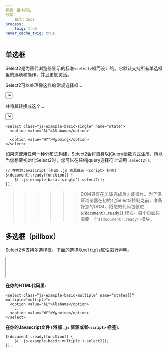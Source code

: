 ```yaml
---
标题：基本用法
分类：
    目录：docs
process:
    twig: true
never_cache_twig: true
---
```


## 单选框

Select2是为替代浏览器显示的标准`<select>`框而设计的。它默认支持所有单选框里的选项和操作，并且更加灵活。
 
Select2可以处理像这样的常规选择框...

<select class="js-states form-control"></select>

并将其转换成这个...

<div class="s2-example">
    <select class="js-example-basic-single js-states form-control"></select>
</div>

```
<select class="js-example-basic-single" name="state">
  <option value="AL">Alabama</option>
    ...
  <option value="WY">Wyoming</option>
</select>
```

<script type="text/javascript" class="js-code-example-basic-single">
$(document).ready(function() {
    $('.js-example-basic-single').select2();
});
</script>

如果您使用任何一种分布式构建，Select2会将自身以jQuery函数方式注册，所以当您想要初始化Select2时，您可以在任何jquery选择符上调用`.select2()`。

```
// 在你的Javascript (外部 .js 资源或者 <script> 标签)
$(document).ready(function() {
    $('.js-example-basic-single').select2();
});
```

>>>>>> DOM只有在加载完成后才能操作。为了保证浏览器在初始化Select2控制之前，准备好您的DOM，将您的代码包装进[`$(document).ready()`](https://learn.jquery.com/using-jquery-core/document-ready/) 模块。每个页面只需要一个`$(document).ready()`模块。

## 多选框（pillbox）

Select2也支持多选择框。下面的选择以`multiple`属性进行声明。

<div class="s2-example">
  <p>
    <select class="js-example-basic-multiple js-states form-control" multiple="multiple"></select>
  </p>
</div>

**在你的HTML代码里:**

```
<select class="js-example-basic-multiple" name="states[]" multiple="multiple">
  <option value="AL">Alabama</option>
    ...
  <option value="WY">Wyoming</option>
</select>
```

**在你的Javascript文件 (外部 `.js` 资源或者`<script>` 标签):**

```
$(document).ready(function() {
    $('.js-example-basic-multiple').select2();
});
```

<script type="text/javascript">
  $.fn.select2.amd.require([
    "select2/core",
    "select2/utils"
  ], function (Select2, Utils, oldMatcher) {
    var $basicSingle = $(".js-example-basic-single");
    var $basicMultiple = $(".js-example-basic-multiple");

    $.fn.select2.defaults.set("width", "100%");

    $basicSingle.select2();
    $basicMultiple.select2();

    function formatState (state) {
      if (!state.id) {
        return state.text;
      }
      var $state = $(
        '<span>' +
          '<img src="vendor/images/flags/' +
            state.element.value.toLowerCase() +
          '.png" class="img-flag" /> ' +
          state.text +
        '</span>'
      );
      return $state;
    };
  });

</script>
